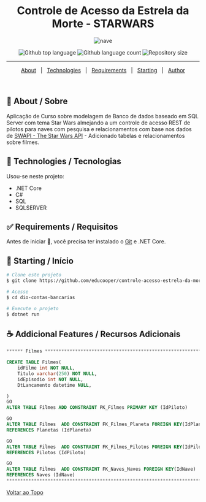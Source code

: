<h1 align="center">Controle de Acesso da Estrela da Morte  - STARWARS</h1>
<p align="center">
<img src="https://github.com/educooper/app-contas-bancarias/raw/main/nave.png" alt="nave" />
  </p>

<p align="center">
  <img alt="Github top language" src="https://img.shields.io/github/languages/top/educooper/controle-acesso-estrela-da-morte-starwars?color=green"> 
  <img alt="Github language count" src="https://img.shields.io/github/languages/count/educooper/controle-acesso-estrela-da-morte-starwars?color=56BEB8">
 <img alt="Repository size" src="https://img.shields.io/github/repo-size/educooper/controle-acesso-estrela-da-morte-starwars?color=56BEB8">

 

<hr>



<p align="center">
  <a href="#dart-about">About</a> &#xa0; | &#xa0; 
  <!-- <a href="#sparkles-features">Features</a> &#xa0; | &#xa0; -->
  <a href="#rocket-technologies">Technologies</a> &#xa0; | &#xa0;
  <a href="#white_check_mark-requirements">Requirements</a> &#xa0; | &#xa0;
  <a href="#checkered_flag-starting">Starting</a> &#xa0; | &#xa0;
  <!-- <a href="#memo-license">License</a> &#xa0; | &#xa0; -->
  <a href="https://github.com/educooper" target="_blank">Author</a>
</p>

<br>

## :dart: About / Sobre ##

Aplicação de Curso sobre modelagem de Banco de dados baseado em SQL Server com tema Star Wars almejando a um controle de acesso REST de pilotos para naves com pesquisa e relacionamentos com base nos dados de [SWAPI - The Star Wars API](https://swapi.dev/) - Adicionado tabelas e relacionamentos sobre filmes.

## :rocket: Technologies / Tecnologias ##

Usou-se neste projeto:

- .NET Core
- C#
- SQL
- SQLSERVER

## :white_check_mark: Requirements / Requisitos ##

Antes de iniciar :checkered_flag:, você precisa ter instalado o [Git](https://git-scm.com) e .NET Core.

## :checkered_flag: Starting / Início ##

```bash
# Clone este projeto
$ git clone https://github.com/educooper/controle-acesso-estrela-da-morte-starwars

# Acesse
$ cd dio-contas-bancarias

# Execute o projeto
$ dotnet run
```

## :coffee: Addicional Features / Recursos Adicionais 

```sql
****** Filmes *****************************************************************************

CREATE TABLE Filmes(
	idFilme int NOT NULL,
	Titulo varchar(250) NOT NULL,
	idEpisodio int NOT NULL,
	DtLancamento datetime NULL,

)
GO
ALTER TABLE Filmes ADD CONSTRAINT PK_Filmes PRIMARY KEY (IdPiloto)

GO
ALTER TABLE Filmes  ADD CONSTRAINT FK_Filmes_Planeta FOREIGN KEY(IdPlaneta)
REFERENCES Planetas (IdPlaneta)

GO
ALTER TABLE Filmes  ADD CONSTRAINT FK_Filmes_Pilotos FOREIGN KEY(IdPiloto)
REFERENCES Pilotos (IdPiloto)

GO
ALTER TABLE Filmes  ADD CONSTRAINT FK_Naves_Naves FOREIGN KEY(IdNave)
REFERENCES Naves (IdNave)
********************************************************************************************
```



<a href="#top">Voltar ao Topo</a>

